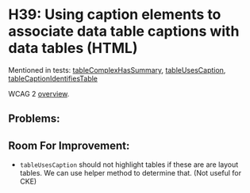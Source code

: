 
# H39: Using caption elements to associate data table captions with data tables (HTML)

Mentioned in tests: [tableComplexHasSummary](https://github.com/quailjs/quail/blob/2.2.15/src/js/custom/tableComplexHasSummary.js), [tableUsesCaption](https://github.com/quailjs/quail/blob/2.2.15/src/js/custom/tableUsesCaption.js), [tableCaptionIdentifiesTable](https://github.com/quailjs/quail/blob/2.2.15/src/js/custom/tableCaptionIdentifiesTable.js)

WCAG 2 [overview](http://www.w3.org/TR/2015/NOTE-WCAG20-TECHS-20150226/H39).

## Problems:

## Room For Improvement:

* `tableUsesCaption` should not highlight tables if these are are layout tables. We can use helper method to determine that. (Not useful for CKE)
